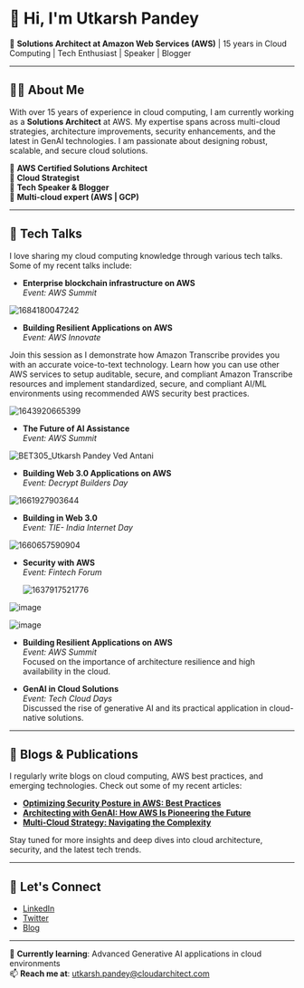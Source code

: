 # 👋 Hi, I'm Utkarsh Pandey

🚀 **Solutions Architect at Amazon Web Services (AWS)** | 15 years in Cloud Computing | Tech Enthusiast | Speaker | Blogger

---

## 👨‍💻 About Me

With over 15 years of experience in cloud computing, I am currently working as a **Solutions Architect** at AWS. My expertise spans across multi-cloud strategies, architecture improvements, security enhancements, and the latest in GenAI technologies. I am passionate about designing robust, scalable, and secure cloud solutions.

🔹 **AWS Certified Solutions Architect**  
🔹 **Cloud Strategist**  
🔹 **Tech Speaker & Blogger**  
🔹 **Multi-cloud expert (AWS | GCP)**  

---

## 🎤 Tech Talks

I love sharing my cloud computing knowledge through various tech talks. Some of my recent talks include:

- **Enterprise blockchain infrastructure on AWS**  
  _Event: AWS Summit_  

![1684180047242](https://github.com/user-attachments/assets/633fcfcb-3419-4f1a-9e79-5d5a3512b89d)

- **Building Resilient Applications on AWS**  
  _Event: AWS Innovate_

Join this session as I demonstrate how Amazon Transcribe provides you with an accurate voice-to-text technology. Learn how you can use other AWS services to setup auditable, secure, and compliant Amazon Transcribe resources and implement standardized, secure, and compliant AI/ML environments using recommended AWS security best practices.
  
![1643920665399](https://github.com/user-attachments/assets/19dd394b-b370-40aa-889a-d007f854bc67)

- **The Future of AI Assistance**  
  _Event: AWS Summit_

  
![BET305_Utkarsh Pandey   Ved Antani](https://github.com/user-attachments/assets/42e9fd0a-3782-43fa-8199-0756c380884a)

- **Building Web 3.0 Applications on AWS**  
  _Event: Decrypt Builders Day_
  
![1661927903644](https://github.com/user-attachments/assets/42f007fe-7616-47d3-817e-66964875022d)

- **Building in Web 3.0**  
  _Event: TIE- India Internet Day_

![1660657590904](https://github.com/user-attachments/assets/25443de7-af7a-40c4-9a3e-cabe5953aaee)

- **Security with AWS**  
  _Event: Fintech Forum_

  ![1637917521776](https://github.com/user-attachments/assets/10c14493-40b7-4e7a-9ad1-129fb381670c)

  
![image](https://github.com/user-attachments/assets/7a57628a-3c60-4c41-8a6c-e5cab47c94f5)

![image](https://github.com/user-attachments/assets/7340e6c8-1e31-4966-b637-aefab7b65f18)

- **Building Resilient Applications on AWS**  
  _Event: AWS Summit_  
  Focused on the importance of architecture resilience and high availability in the cloud.

- **GenAI in Cloud Solutions**  
  _Event: Tech Cloud Days_  
  Discussed the rise of generative AI and its practical application in cloud-native solutions.

---

## 📝 Blogs & Publications

I regularly write blogs on cloud computing, AWS best practices, and emerging technologies. Check out some of my recent articles:

- **[Optimizing Security Posture in AWS: Best Practices](https://linktoyourblog.com)**  
- **[Architecting with GenAI: How AWS Is Pioneering the Future](https://linktoyourblog.com)**  
- **[Multi-Cloud Strategy: Navigating the Complexity](https://linktoyourblog.com)**  

Stay tuned for more insights and deep dives into cloud architecture, security, and the latest tech trends.

---

## 🔗 Let's Connect

- [LinkedIn](https://www.linkedin.com/in/utkarsh-pandey)
- [Twitter](https://twitter.com/UtkarshCloud)
- [Blog](https://yourblogwebsite.com)

---

🌱 **Currently learning**: Advanced Generative AI applications in cloud environments  
📫 **Reach me at**: utkarsh.pandey@cloudarchitect.com  
